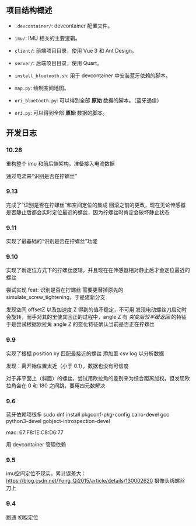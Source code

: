 ## 项目结构概述

- `.devcontainer/`: devcontainer 配置文件。

- `imu/`: IMU 相关的主要逻辑。

- `client/`: 前端项目目录，使用 Vue 3 和 Ant Design。

- `server/`: 后端项目目录，使用 Quart。

- `install_bluetooth.sh`: 用于 devcontainer 中安装蓝牙依赖的脚本。

- `map.py`: 绘制空间地图。

- `ori_bluetooth.py`: 可以得到全部 **原始** 数据的脚本。（蓝牙通信）

- `ori.py`: 可以得到全部 **原始** 数据的脚本。

## 开发日志

### 10.28

重构整个 imu 和前后端架构，准备接入电流数据

通过电流来“识别是否在拧螺丝”

### 9.13
完成了“识别是否在拧螺丝”和空间定位的集成
回滚之前的更改，现在无论传感器是否静止后都会实时定位最近的螺丝，因为拧螺丝时肯定会破坏静止状态

### 9.11
实现了最基础的“识别是否在拧螺丝”功能

### 9.10
实现了新定位方式下的拧螺丝逻辑，并且现在在传感器相对静止后才会定位最近的螺丝

尝试实现 feat: 识别是否在拧螺丝
需要更替掉原先的 simulate_screw_tightening，于是建新分支

发现空间 offsetZ 以及加速度 Z 得到的值不稳定，不可用
发现电动螺丝刀启动时会旋转，而手对其的里使其回正的过程中，angle Z 有 *突变后较平缓返回* 的特征
于是尝试根据欧拉角 angle Z 的变化特征确认当前是否正在拧螺丝

### 9.9
实现了根据 position xy 匹配最接近的螺丝
添加里 csv log 以分析数据

发现：离开始位置太近（小于 0.1），数据也没有可信度

对于非平面上（斜面）的螺丝，尝试用欧拉角的差别来为综合距离加权。但发现欧拉角会在 0 和 180 之间跳，要用四元数解决

### 9.6
蓝牙依赖项很多
sudo dnf install pkgconf-pkg-config cairo-devel gcc python3-devel gobject-introspection-devel

mac: 67:F8:1E:C8:D6:77

用 devcontainer 管理依赖

### 9.5
imu空间定位不现实，累计误差大：
https://blog.csdn.net/Yong_Qi2015/article/details/130002620
摄像头绑螺丝刀上

### 9.4
跑通
初版定位
